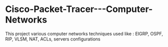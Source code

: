 # Cisco-Packet-Tracer---Computer-Networks
This project various computer networks techniques used like : EIGRP, OSPF, RIP, VLSM, NAT, ACLs, servers configurations
